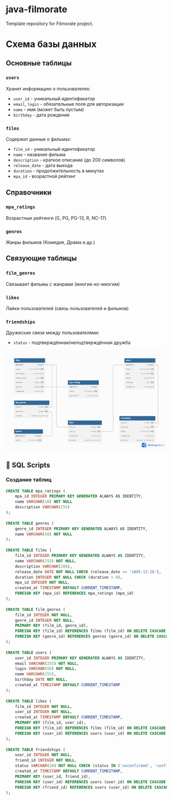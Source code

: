 # java-filmorate
Template repository for Filmorate project.

# Схема базы данных

## Основные таблицы

### `users`
Хранит информацию о пользователях:
- `user_id` - уникальный идентификатор
- `email`, `login` - обязательные поля для авторизации
- `name` - имя (может быть пустым)
- `birthday` - дата рождения

### `films`
Содержит данные о фильмах:
- `film_id` - уникальный идентификатор
- `name` - название фильма
- `description` - краткое описание (до 200 символов)
- `release_date` - дата выхода
- `duration` - продолжительность в минутах
- `mpa_id` - возрастной рейтинг

## Справочники

### `mpa_ratings`
Возрастные рейтинги (G, PG, PG-13, R, NC-17)

### `genres`
Жанры фильмов (Комедия, Драма и др.)

## Связующие таблицы

### `film_genres`
Связывает фильмы с жанрами (многие-ко-многим)

### `likes`
Лайки пользователей (связь пользователей и фильмов)

### `friendships`
Дружеские связи между пользователями:
- `status` - подтверждённая/неподтверждённая дружба



![Описание схемы](docs/images/DB-scheme.png)


## 📜 SQL Scripts  

### **Создание таблиц**  
```sql
CREATE TABLE mpa_ratings (
    mpa_id INTEGER PRIMARY KEY GENERATED ALWAYS AS IDENTITY,
    name VARCHAR(10) NOT NULL
    description VARCHAR(255)
);

CREATE TABLE genres (
    genre_id INTEGER PRIMARY KEY GENERATED ALWAYS AS IDENTITY,
    name VARCHAR(50) NOT NULL
);

CREATE TABLE films (
    film_id INTEGER PRIMARY KEY GENERATED ALWAYS AS IDENTITY,
    name VARCHAR(255) NOT NULL,
    description VARCHAR(200),
    release_date DATE NOT NULL CHECK (release_date >= '1895-12-28'),
    duration INTEGER NOT NULL CHECK (duration > 0),
    mpa_id INTEGER NOT NULL,
    created_at TIMESTAMP DEFAULT CURRENT_TIMESTAMP,
    FOREIGN KEY (mpa_id) REFERENCES mpa_ratings (mpa_id)
);

CREATE TABLE film_genres (
    film_id INTEGER NOT NULL,
    genre_id INTEGER NOT NULL,
    PRIMARY KEY (film_id, genre_id),
    FOREIGN KEY (film_id) REFERENCES films (film_id) ON DELETE CASCADE,
    FOREIGN KEY (genre_id) REFERENCES genres (genre_id) ON DELETE CASCADE
);

CREATE TABLE users (
    user_id INTEGER PRIMARY KEY GENERATED ALWAYS AS IDENTITY,
    email VARCHAR(255) NOT NULL,
    login VARCHAR(50) NOT NULL,
    name VARCHAR(255),
    birthday DATE NOT NULL,
    created_at TIMESTAMP DEFAULT CURRENT_TIMESTAMP
);

CREATE TABLE likes (
    film_id INTEGER NOT NULL,
    user_id INTEGER NOT NULL,
    created_at TIMESTAMP DEFAULT CURRENT_TIMESTAMP,
    PRIMARY KEY (film_id, user_id),
    FOREIGN KEY (film_id) REFERENCES films (film_id) ON DELETE CASCADE,
    FOREIGN KEY (user_id) REFERENCES users (user_id) ON DELETE CASCADE
);

CREATE TABLE friendships (
    user_id INTEGER NOT NULL,
    friend_id INTEGER NOT NULL,
    status VARCHAR(20) NOT NULL CHECK (status IN ('unconfirmed', 'confirmed')),
    created_at TIMESTAMP DEFAULT CURRENT_TIMESTAMP,
    PRIMARY KEY (user_id, friend_id),
    FOREIGN KEY (user_id) REFERENCES users (user_id) ON DELETE CASCADE,
    FOREIGN KEY (friend_id) REFERENCES users (user_id) ON DELETE CASCADE
);
